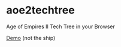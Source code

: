 # aoe2techtree
Age of Empires II Tech Tree in your Browser

[Demo](https://hscmi.de/aoe2techtree/) (not the ship)
